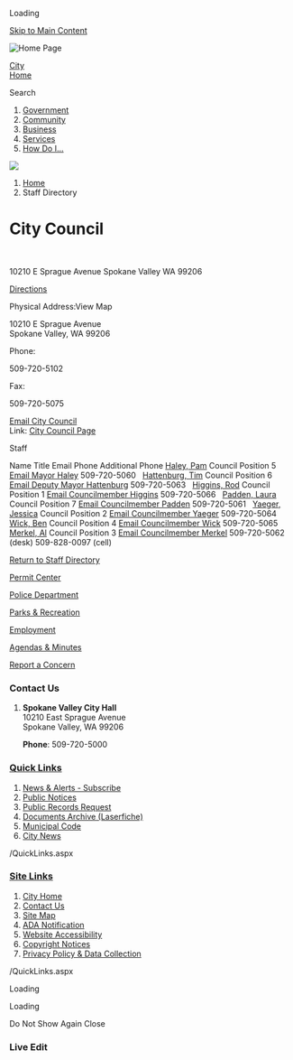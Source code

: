 Loading

[Skip to Main Content](https://spokanevalleywa.gov/Directory.aspx?DID=8%2F)

![Home Page](https://spokanevalleywa.gov/ImageRepository/Document?documentID=66)

[City  
Home](https://www.spokanevalleywa.gov)

Search

1. [Government](https://spokanevalleywa.gov/27/Government)
2. [Community](https://spokanevalleywa.gov/31/Community)
3. [Business](https://spokanevalleywa.gov/101/Business)
4. [Services](https://spokanevalleywa.gov/149/Services)
5. [How Do I...](https://spokanevalleywa.gov/9/How-Do-I)

<!--THE END-->

![](https://spokanevalleywa.gov/ImageRepository/Document?documentID=63)

1. [Home](https://spokanevalleywa.gov)
2. Staff Directory

# City Council

 

10210 E Sprague Avenue Spokane Valley WA 99206

[Directions](https://www.google.com/maps/place/10210+E+Sprague+Avenue+Spokane+Valley+WA+99206)

Physical Address:View Map

10210 E Sprague Avenue  
Spokane Valley, WA 99206

Phone:

509-720-5102

Fax:

509-720-5075

[Email City Council](mailto:CityCouncil@SpokaneValleyWA.gov)  
Link: [City Council Page](https://spokanevalleywa.gov/193)

Staff

Name Title Email Phone Additional Phone [Haley, Pam](https://spokanevalleywa.gov/directory.aspx?EID=21) Council Position 5 [Email Mayor Haley](mailto:phaley@SpokaneValleyWA.gov) 509-720-5060   [Hattenburg, Tim](https://spokanevalleywa.gov/directory.aspx?EID=22) Council Position 6 [Email Deputy Mayor Hattenburg](mailto:thattenburg@SpokaneValleyWA.gov) 509-720-5063   [Higgins, Rod](https://spokanevalleywa.gov/directory.aspx?EID=17) Council Position 1 [Email Councilmember Higgins](mailto:rhiggins@SpokaneValleyWA.gov) 509-720-5066   [Padden, Laura](https://spokanevalleywa.gov/directory.aspx?EID=23) Council Position 7 [Email Councilmember Padden](mailto:lpadden@SpokaneValleyWA.gov) 509-720-5061   [Yaeger, Jessica](https://spokanevalleywa.gov/directory.aspx?EID=18) Council Position 2 [Email Councilmember Yaeger](mailto:jyaeger@SpokaneValleyWA.gov) 509-720-5064   [Wick, Ben](https://spokanevalleywa.gov/directory.aspx?EID=20) Council Position 4 [Email Councilmember Wick](mailto:bwick@SpokaneValleyWA.gov) 509-720-5065   [Merkel, Al](https://spokanevalleywa.gov/directory.aspx?EID=19) Council Position 3 [Email Councilmember Merkel](mailto:amerkel@SpokaneValleyWA.gov) 509-720-5062 (desk) 509-828-0097 (cell)

[Return to Staff Directory](https://spokanevalleywa.gov/Directory.aspx)

[Permit Center](https://spokanevalleywa.gov/180/Permit-Center)

[Police Department](https://spokanevalleywa.gov/169/Police)

[Parks &amp; Recreation](https://spokanevalleywa.gov/163/Parks-Recreation)

[Employment](https://spokanevalleywa.gov/411)

[Agendas &amp; Minutes](https://spokanevalleywa.gov/129/Agendas-Minutes)

[Report a Concern](https://spokanevalleywa.gov/443/SVexpress---Report-a-Concern)

### Contact Us

1. **Spokane Valley City Hall**  
   10210 East Sprague Avenue  
   Spokane Valley, WA 99206
   
   **Phone**: 509-720-5000

### [Quick Links](https://spokanevalleywa.gov/QuickLinks.aspx?CID=15)

1. [News &amp; Alerts - Subscribe](https://public.govdelivery.com/accounts/WASPOKANEVALLEY/subscriber/new?qsp=CODE_RED)
2. [Public Notices](https://spokanevalleywa.gov/359/2154/Public-Notices)
3. [Public Records Request](https://spokanevalleywa.gov/691/Public-Records)
4. [Documents Archive (Laserfiche)](https://laserfiche.spokanevalley.org/WebLink/Browse.aspx?dbid=0&repo=SpokaneValley)
5. [Municipal Code](https://www.codepublishing.com/WA/SpokaneValley)
6. [City News](https://spokanevalleywa.gov/CivicAlerts.aspx?CID=1)

/QuickLinks.aspx

### [Site Links](https://spokanevalleywa.gov/QuickLinks.aspx?CID=16)

1. [City Home](https://www.spokanevalleywa.gov)
2. [Contact Us](https://spokanevalleywa.gov/directory.aspx)
3. [Site Map](https://spokanevalleywa.gov/sitemap)
4. [ADA Notification](https://spokanevalleywa.gov/207/Americans-with-Disabilities-Act-Notice)
5. [Website Accessibility](https://spokanevalleywa.gov/accessibility)
6. [Copyright Notices](https://spokanevalleywa.gov/copyright)
7. [Privacy Policy &amp; Data Collection](https://spokanevalleywa.gov/privacy)

/QuickLinks.aspx

Loading

Loading

Do Not Show Again Close

### Live Edit